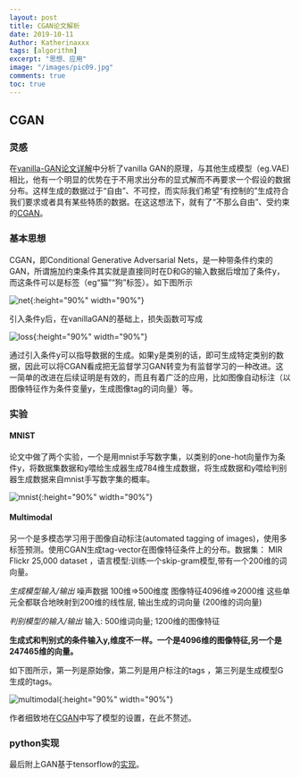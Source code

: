 ```yaml
---
layout: post
title: CGAN论文解析
date: 2019-10-11
Author: Katherinaxxx
tags: [algorithm]
excerpt: "思想、应用"
image: "/images/pic09.jpg"
comments: true
toc: true
---
```

<head>
    <script src="https://cdn.mathjax.org/mathjax/latest/MathJax.js?config=TeX-AMS-MML_HTMLorMML" type="text/javascript"></script>
    <script type="text/x-mathjax-config">
        MathJax.Hub.Config({
            tex2jax: {
            skipTags: ['script', 'noscript', 'style', 'textarea', 'pre'],
            inlineMath: [['$','$']]
            }
        });
    </script>
</head>

## CGAN

### 灵感

在[vanilla-GAN论文详解](https://katherinaxxx.github.io/blog/vanilla-GAN%E8%AE%BA%E6%96%87%E8%AF%A6%E8%A7%A3/)中分析了vanilla GAN的原理，与其他生成模型（eg.VAE)相比，他有一个明显的优势在于不用求出分布的显式解而不再要求一个假设的数据分布。这样生成的数据过于“自由”、不可控，而实际我们希望“有控制的”生成符合我们要求或者具有某些特质的数据。在这这想法下，就有了“不那么自由”、受约束的[CGAN](https://arxiv.org/pdf/1411.1784.pdf)。

### 基本思想

CGAN，即Conditional Generative Adversarial Nets，是一种带条件约束的GAN，所谓施加约束条件其实就是直接同时在D和G的输入数据后增加了条件y，而这条件可以是标签（eg“猫”“狗”标签）。如下图所示

![net](https://katherinaxxx.github.io/images/post/CGAN/net.jpg#width-full){:height="90%" width="90%"}

引入条件y后，在vanillaGAN的基础上，损失函数可写成

![loss](https://katherinaxxx.github.io/images/post/CGAN/loss.jpg#width-full){:height="90%" width="90%"}

通过引入条件y可以指导数据的生成。如果y是类别的话，即可生成特定类别的数据，因此可以将CGAN看成把无监督学习GAN转变为有监督学习的一种改进。这一简单的改进在后续证明是有效的，而且有着广泛的应用，比如图像自动标注（以图像特征作为条件变量y，生成图像tag的词向量）等。

### 实验

#### MNIST
论文中做了两个实验，一个是用mnist手写数字集，以类别的one-hot向量作为条件y，将数据集数据和y喂给生成器生成784维生成数据，将生成数据和y喂给判别器生成数据来自mnist手写数字集的概率。

![mnist](https://katherinaxxx.github.io/images/post/CGAN/mnist.jpg#width-full){:height="90%" width="90%"}


#### Multimodal

另一个是多模态学习用于图像自动标注(automated tagging of images)，使用多标签预测。使用CGAN生成tag-vector在图像特征条件上的分布。数据集： MIR Flickr 25,000 dataset ，语言模型:训练一个skip-gram模型,带有一个200维的词向量。

*生成模型输入/输出*
噪声数据 100维=>500维度
图像特征4096维=>2000维
这些单元全都联合地映射到200维的线性层,
输出生成的词向量 (200维的词向量)

*判别模型的输入/输出*
输入:
500维词向量;
1200维的图像特征

**生成式和判别式的条件输入y,维度不一样。一个是4096维的图像特征,另一个是247465维的向量。**

如下图所示，第一列是原始像，第二列是用户标注的tags ，第三列是生成模型G生成的tags。

![multimodal](https://katherinaxxx.github.io/images/post/CGAN/multimodal.jpg#width-full){:height="90%" width="90%"}

作者细致地在[CGAN](https://arxiv.org/pdf/1411.1784.pdf)中写了模型的设置，在此不赘述。


### python实现
最后附上GAN基于tensorflow的[实现](https://github.com/Katherinaxxx/MyML/blob/master/lib/generator/GAN.py '实现')。
